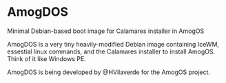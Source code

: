 # AmogDOS
Minimal Debian-based boot image for Calamares installer in AmogOS

AmogDOS is a very tiny heavily-modified Debian image containing IceWM, essestial linux commands, and the Calamares installer to install AmogOS. Think of it like Windows PE.

AmogDOS is being developed by @HVilaverde for the AmogOS project.
